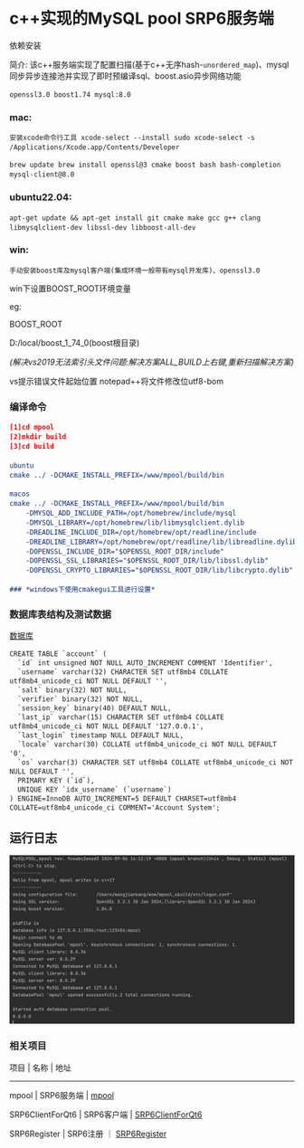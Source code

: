 c++实现的MySQL pool SRP6服务端
=

依赖安装

简介:
该c++服务端实现了配置扫描(基于c++无序hash-`unordered_map`)、mysql同步异步连接池并实现了即时预编译sql、boost.asio异步网络功能

`openssl3.0
boost1.74
mysql:8.0`

### mac:
`安装xcode命令行工具
xcode-select --install
sudo xcode-select -s /Applications/Xcode.app/Contents/Developer
`

`brew update
brew install openssl@3 cmake boost bash bash-completion mysql-client@8.0
`

### ubuntu22.04:
`apt-get update && apt-get install git cmake make gcc g++ clang libmysqlclient-dev libssl-dev libboost-all-dev`

### win:
`手动安装boost库及mysql客户端(集成环境一般带有mysql开发库)、openssl3.0`

win下设置BOOST_ROOT环境变量

eg:

BOOST_ROOT

D:/local/boost_1_74_0(boost根目录)


*(解决vs2019无法索引头文件问题:解决方案ALL_BUILD上右键,重新扫描解决方案)*

vs提示错误文件起始位置 notepad++将文件修改位utf8-bom

### 编译命令

```cmake
[1]cd mpool
[2]mkdir build
[3]cd build

ubuntu
cmake ../ -DCMAKE_INSTALL_PREFIX=/www/mpool/build/bin

macos
cmake ../ -DCMAKE_INSTALL_PREFIX=/www/mpool/build/bin 
    -DMYSQL_ADD_INCLUDE_PATH=/opt/homebrew/include/mysql 
    -DMYSQL_LIBRARY=/opt/homebrew/lib/libmysqlclient.dylib 
    -DREADLINE_INCLUDE_DIR=/opt/homebrew/opt/readline/include 
    -DREADLINE_LIBRARY=/opt/homebrew/opt/readline/lib/libreadline.dylib 
    -DOPENSSL_INCLUDE_DIR="$OPENSSL_ROOT_DIR/include" 
    -DOPENSSL_SSL_LIBRARIES="$OPENSSL_ROOT_DIR/lib/libssl.dylib" 
    -DOPENSSL_CRYPTO_LIBRARIES="$OPENSSL_ROOT_DIR/lib/libcrypto.dylib" 

### *windows下使用cmakegui工具进行设置*
```

### 数据库表结构及测试数据

[数据库](./db/account.sql)

```
CREATE TABLE `account` (
  `id` int unsigned NOT NULL AUTO_INCREMENT COMMENT 'Identifier',
  `username` varchar(32) CHARACTER SET utf8mb4 COLLATE utf8mb4_unicode_ci NOT NULL DEFAULT '',
  `salt` binary(32) NOT NULL,
  `verifier` binary(32) NOT NULL,
  `session_key` binary(40) DEFAULT NULL,
  `last_ip` varchar(15) CHARACTER SET utf8mb4 COLLATE utf8mb4_unicode_ci NOT NULL DEFAULT '127.0.0.1',
  `last_login` timestamp NULL DEFAULT NULL,
  `locale` varchar(30) COLLATE utf8mb4_unicode_ci NOT NULL DEFAULT '0',
  `os` varchar(3) CHARACTER SET utf8mb4 COLLATE utf8mb4_unicode_ci NOT NULL DEFAULT '',
  PRIMARY KEY (`id`),
  UNIQUE KEY `idx_username` (`username`)
) ENGINE=InnoDB AUTO_INCREMENT=5 DEFAULT CHARSET=utf8mb4 COLLATE=utf8mb4_unicode_ci COMMENT='Account System';
```


## 运行日志
![运行日志](./img/serverlog.png)

### 相关项目

项目  |  名称  |  地址
----  ----  ----
mpool | SRP6服务端 | [mpool](https://github.com/18616378431/mpool)

SRP6ClientForQt6 | SRP6客户端 | [SRP6ClientForQt6](https://github.com/18616378431/SRP6ClientForQt6)

SRP6Register | SRP6注册 ｜  [SRP6Register](https://github.com/18616378431/SRP6Register)

